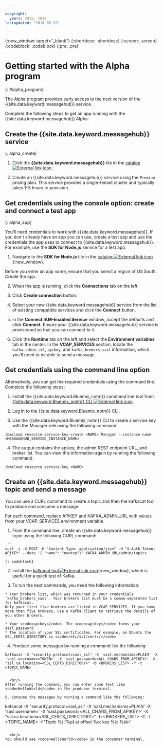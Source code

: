 ```yaml
---

copyright:
  years: 2015, 2018
lastupdated: "2018-05-22"

---
```


{:new_window: target="_blank"}
{:shortdesc: .shortdesc}
{:screen: .screen}
{:codeblock: .codeblock}
{:pre: .pre}


# Getting started with the Alpha program
{: #alpha_program}

The Alpha program provides early access to the next version of the {{site.data.keyword.messagehub}} service. 

Complete the following steps to get an app running with the {{site.data.keyword.messagehub}} Alpha:


## Create the {{site.data.keyword.messagehub}} service
{: alpha_create}


  1. Click the **{{site.data.keyword.messagehub}}** tile in the 
[catalog ![External link icon](../../icons/launch-glyph.svg "External link icon")](https://console.stage1.bluemix.net/catalog/services/message-hub).

  2. Create an {{site.data.keyword.messagehub}} service using the <code>Premium</code> pricing plan. This service provides a single-tenant cluster and typically takes 1-3 hours to provision.
 


## Get credentials using the console option: create and connect a test app
{: alpha_app}

You'll need credentials to work with {{site.data.keyword.messagehub}}. 
If you don't already have an app you can use, create a test app and use the credentials the app uses to connect to {{site.data.keyword.messagehub}}. For example, use the **SDK for Node.js** service for a test app. 

  1. Navigate to the **SDK for Node.js** tile in the [catalog ![External link icon](../../icons/launch-glyph.svg "External link icon")](https://console.stage1.bluemix.net/catalog/starters/sdk-for-nodejs){:new_window}.
   
  Before you enter an app name, ensure that you select a region of US South. Create the app.

  2. When the app is running, click the **Connections** tab on the left.

  3. Click **Create connection** button.

  4. Select your new {{site.data.keyword.messagehub}} service from the list of existing compatible services and click the **Connect** button.

  5. In the **Connect IAM-Enabled Service** window, accept the defaults and click **Connect**.
  Ensure your {{site.data.keyword.messagehub}} service is provisioned so that you can connect to it.

  6. Click the **Runtime** tab on the left and select the **Environment variables** tab in the center. In the **VCAP_SERVICES** section, locate the <code>kafka_admin_url</code>, <code>apikey</code>, and <code>kafka_brokers_sasl</code> information, which you'll need to be able to send a message.
  
## Get credentials using the command line option
Alternatively, you can get the required credentials using the command line. Complete the following steps:

  1. Install the {{site.data.keyword.Bluemix_notm}} command line tool from [{{site.data.keyword.Bluemix_notm}} CLI ![External link icon](../../icons/launch-glyph.svg "External link icon")](/docs/cli/index.html#overview).
  
  2. Log in to the {{site.data.keyword.Bluemix_notm}} CLI.
  
  3. Use the {{site.data.keyword.Bluemix_notm}} CLI to create a service key with the Manager role using the following command:
  ```
  ibmcloud resource service-key-create <NAME> Manager --instance-name <MESSAGEHUB_SERVICE_INSTANCE_NAME>
  ```
  4. The output contains the apikey, the admin REST endpoint URL, and broker list. You can view this information again by running the following command:
  ```
  ibmcloud resource service-key <NAME>
  ```

## Create an {{site.data.keyword.messagehub}} topic and send a message

You can use a CURL command to create a topic and then the kafkacat tool to produce and consume a message. 

For each command, replace APIKEY and KAFKA_ADMIN_URL with values from your VCAP_SERVICES environment variable.

  1. From the command line, create an {{site.data.keyword.messagehub}} topic using the following CURL command:
  
    ```
    curl -i -X POST -H "Content-Type: application/json" -H "X-Auth-Token: APIKEY" --data '{ "name": "newtop"}' KAFKA_ADMIN_URL/admin/topics
    ```
    {: codeblock}

  2. Install the [kafkacat tool![External link icon](../../icons/launch-glyph.svg "External link icon")](https://github.com/edenhill/kafkacat#install){:new_window}, which is useful for a quick test of Kafka.
  
  3. To run the next commands, you need the following information:
  
    * Your brokers list, which was returned in your credentials `kafka_brokers_sasl`. Your brokers list must be a comma-separated list for kafkacat. 
	Only your first five brokers are listed in VCAP_SERVICES. If you have more than five brokers, use a Kafka client to retrieve the details of you other brokers. 
  
    * Your <code>apikey</code>. The <code>apikey</code> forms your sasl.password.
    * The location of your SSL certificates. For example, on Ubuntu the SSL_CERTS_DIRECTORY is <code>/etc/ssl/certs/</code>
  
  4. Produce some messages by running a command like the following:
  ```
  kafkacat -X "security.protocol=sasl_ssl" -X 'sasl.mechanisms=PLAIN' -X 'sasl.username=<TOKEN>' -X 'sasl.password=<ALL_CHARS_FROM_APIKEY>' -X "ssl.ca.location=<SSL_CERTS_DIRECTORY>" -b <BROKERS_LIST> -P -t <TOPIC_NAME>
    ```
		
	<br/>
  After running the command, you can enter some text like <code>HelloWorld</code> in the producer terminal.
  
  5. Consume the messages by running a command like the following:
  ```
  kafkacat -X "security.protocol=sasl_ssl" -X 'sasl.mechanisms=PLAIN' -X 'sasl.username=<TOKEN>' -X 'sasl.password=<ALL_CHARS_FROM_APIKEY>' -X "ssl.ca.location=<SSL_CERTS_DIRECTORY>" -b <BROKERS_LIST> -C -t <TOPIC_NAME> -f 'Topic %t [%p] at offset %o: key %k: %s\n'
  ```
	
	<br/>
  You should see <code>HelloWorld</code> in the consumer terminal.

